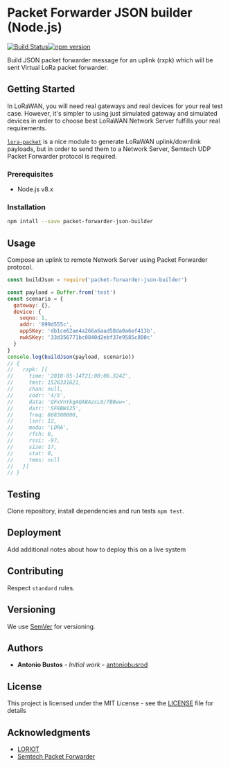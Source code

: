 # Packet Forwarder JSON builder (Node.js)

[![Build Status](https://travis-ci.org/antoniobusrod/packet-forwarder-json-builder.svg?branch=master)](https://travis-ci.org/antoniobusrod/packet-forwarder-json-builder)[![npm version](https://badge.fury.io/js/packet-forwarder-json-builder.svg)](https://badge.fury.io/js/packet-forwarder-json-builder)

Build JSON packet forwarder message for an uplink (rxpk) which will be sent Virtual LoRa packet forwarder.

## Getting Started

In LoRaWAN, you will need real gateways and real devices for your real test case. However, it's simpler to using just simulated gateway and simulated devices in order to choose best LoRaWAN Network Server fulfills your real requirements.

[`lora-packet`](https://github.com/anthonykirby/lora-packet) is a nice module to generate LoRaWAN uplink/downlink payloads, but in order to send them to a Network Server, Semtech UDP Packet Forwarder protocol is required.

### Prerequisites

- Node.js v8.x

### Installation

```sh
npm intall --save packet-forwarder-json-builder
```

## Usage

Compose an uplink to remote Network Server using Packet Forwarder protocol.


```javascript
const buildJson = require('packet-forwarder-json-builder')

const payload = Buffer.from('test')
const scenario = {
  gateway: {},
  device: {
    seqno: 1,
    addr: '899d555c',
    appSKey: 'db1ce62ae4a266a6aad58da0a6ef413b',
    nwkSKey: '33d356771bc0840d2ebf37e9585c800c'
  }
}
console.log(buildJson(payload, scenario))
// {
//   rxpk: [{
//     time: '2018-05-14T21:00:06.324Z',
//     tmst: 1526331621,
//     chan: null,
//     codr: '4/5',
//     data: 'QFxVnYkgAQABAzcL0/TBBww=',
//     datr: 'SF8BW125',
//     freq: 868300000,
//     lsnr: 12,
//     modu: 'LORA',
//     rfch: 0,
//     rssi: -97,
//     size: 17,
//     stat: 0,
//     tmms: null
//   }]
// }

```

## Testing

Clone repository, install dependencies and run tests `npm test`.

## Deployment

Add additional notes about how to deploy this on a live system

## Contributing

Respect `standard` rules.

## Versioning

We use [SemVer](http://semver.org/) for versioning.

## Authors

* **Antonio Bustos** - *Initial work* - [antoniobusrod](https://github.com/antoniobusrod)

## License

This project is licensed under the MIT License - see the [LICENSE](LICENSE) file for details

## Acknowledgments

* [LORIOT](https://loriot.io)
* [Semtech Packet Forwarder](https://github.com/Lora-net/packet_forwarder)
